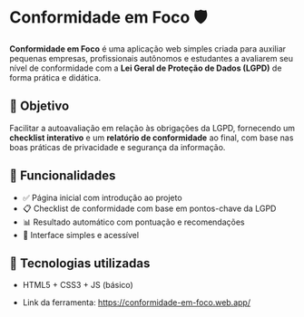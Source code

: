 # Conformidade em Foco 🛡️

**Conformidade em Foco** é uma aplicação web simples criada para auxiliar pequenas empresas, profissionais autônomos e estudantes a avaliarem seu nível de conformidade com a **Lei Geral de Proteção de Dados (LGPD)** de forma prática e didática.

## 📌 Objetivo

Facilitar a autoavaliação em relação às obrigações da LGPD, fornecendo um **checklist interativo** e um **relatório de conformidade** ao final, com base nas boas práticas de privacidade e segurança da informação.

## 🚀 Funcionalidades

- ✅ Página inicial com introdução ao projeto
- 📋 Checklist de conformidade com base em pontos-chave da LGPD
- 📊 Resultado automático com pontuação e recomendações
- 🎨 Interface simples e acessível

## 🧰 Tecnologias utilizadas

- HTML5 + CSS3 + JS (básico)

- Link da ferramenta:
https://conformidade-em-foco.web.app/
